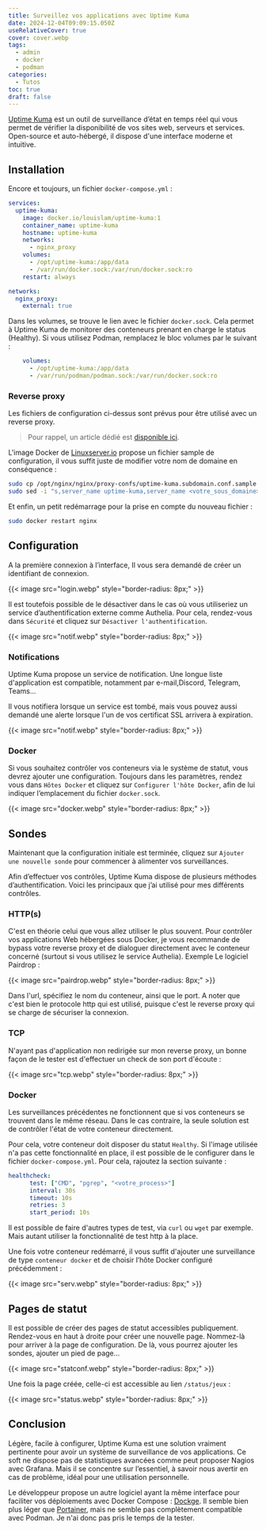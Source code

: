 ```yaml
---
title: Surveillez vos applications avec Uptime Kuma
date: 2024-12-04T09:09:15.050Z
useRelativeCover: true
cover: cover.webp
tags:
  - admin
  - docker
  - podman
categories:
  - Tutos
toc: true
draft: false
---
```


[Uptime Kuma](https://uptime.kuma.pet/) est un outil de surveillance d’état en temps réel qui vous permet de vérifier la disponibilité de vos sites web, serveurs et services. Open-source et auto-hébergé, il dispose d'une interface moderne et intuitive.

## Installation

Encore et toujours, un fichier `docker-compose.yml` :

```yml
services:
  uptime-kuma:
    image: docker.io/louislam/uptime-kuma:1
    container_name: uptime-kuma
    hostname: uptime-kuma
    networks:
      - nginx_proxy
    volumes:
      - /opt/uptime-kuma:/app/data
      - /var/run/docker.sock:/var/run/docker.sock:ro
    restart: always

networks:
  nginx_proxy:
    external: true
```

Dans les volumes, se trouve le lien avec le fichier `docker.sock`. Cela permet à Uptime Kuma de monitorer des conteneurs prenant en charge le status (Healthy). Si vous utilisez Podman, remplacez le bloc volumes par le suivant :

```yml
    volumes:
      - /opt/uptime-kuma:/app/data
      - /var/run/podman/podman.sock:/var/run/docker.sock:ro
```

### Reverse proxy

Les fichiers de configuration ci-dessus sont prévus pour être utilisé avec un reverse proxy.

> Pour rappel, un article dédié est [disponible ici](/posts/reverse-proxy-nginx/).

L'image Docker de [Linuxserver.io](https://docs.linuxserver.io/general/swag/) propose un fichier sample de configuration, il vous suffit juste de modifier votre nom de domaine en conséquence :

```bash
sudo cp /opt/nginx/nginx/proxy-confs/uptime-kuma.subdomain.conf.sample /opt/nginx/nginx/proxy-confs/uptime-kuma.subdomain.conf
sudo sed -i "s,server_name uptime-kuma,server_name <votre_sous_domaine>,g" /opt/nginx/nginx/proxy-confs/uptime-kuma.subdomain.conf
```

Et enfin, un petit redémarrage pour la prise en compte du nouveau fichier :

```bash
sudo docker restart nginx
```

## Configuration

A la première connexion à l’interface, Il vous sera demandé de créer un identifiant de connexion.

{{< image src="login.webp" style="border-radius: 8px;" >}}

Il est toutefois possible de le désactiver dans le cas où vous utiliseriez un service d’authentification externe comme Authelia. Pour cela, rendez-vous dans `Sécurité` et cliquez sur `Désactiver l'authentification`.

{{< image src="notif.webp" style="border-radius: 8px;" >}}

### Notifications

Uptime Kuma propose un service de notification. Une longue liste d'application est compatible, notamment par e-mail,Discord, Telegram, Teams...

Il vous notifiera lorsque un service est tombé, mais vous pouvez aussi demandé une alerte lorsque l'un de vos certificat SSL arrivera à expiration.

{{< image src="notif.webp" style="border-radius: 8px;" >}}

### Docker

Si vous souhaitez contrôler vos conteneurs via le système de statut, vous devrez ajouter une configuration. Toujours dans les paramètres, rendez vous dans `Hôtes Docker` et cliquez sur `Configurer l'hôte Docker`, afin de lui indiquer l’emplacement du fichier `docker.sock`.

{{< image src="docker.webp" style="border-radius: 8px;" >}}

## Sondes

Maintenant que la configuration initiale est terminée, cliquez sur `Ajouter une nouvelle sonde` pour commencer à alimenter vos surveillances.

Afin d’effectuer vos contrôles, Uptime Kuma dispose de plusieurs méthodes d’authentification. Voici les principaux que j’ai utilisé pour mes différents contrôles.

### HTTP(s)

C'est en théorie celui que vous allez utiliser le plus souvent. Pour contrôler vos applications Web hébergées sous Docker, je vous recommande de bypass votre reverse proxy et de dialoguer directement avec le conteneur concerné (surtout si vous utilisez le service Authelia). Exemple Le logiciel Pairdrop :

{{< image src="pairdrop.webp" style="border-radius: 8px;" >}}

Dans l'url, spécifiez le nom du conteneur, ainsi que le port. A noter que c'est bien le protocole http qui est utilisé, puisque c'est le reverse proxy qui se charge de sécuriser la connexion. 

### TCP

N'ayant pas d'application non redirigée sur mon reverse proxy, un bonne façon de le tester est d'effectuer un check de son port d'écoute :

{{< image src="tcp.webp" style="border-radius: 8px;" >}}

### Docker

Les surveillances précédentes ne fonctionnent que si vos conteneurs se trouvent dans le même réseau. Dans le cas contraire, la seule solution est de contrôler l'état de votre conteneur directement. 

Pour cela, votre conteneur doit disposer du statut `Healthy`. Si l'image utilisée n'a pas cette fonctionnalité en place, il est possible de le configurer dans le fichier `docker-compose.yml`. Pour cela, rajoutez la section suivante : 

```yml
healthcheck:
      test: ["CMD", "pgrep", "<votre_process>"]
      interval: 30s
      timeout: 10s
      retries: 3
      start_period: 10s
```

Il est possible de faire d'autres types de test, via `curl` ou `wget` par exemple. Mais autant utiliser la fonctionnalité de test http à la place.

Une fois votre conteneur redémarré, il vous suffit d'ajouter une surveillance de type `conteneur docker` et de choisir l’hôte Docker configuré précédemment :

{{< image src="serv.webp" style="border-radius: 8px;" >}}

## Pages de statut

Il est possible de créer des pages de statut accessibles publiquement. Rendez-vous en haut à droite pour créer une nouvelle page. Nommez-là pour arriver à la page de configuration. De là, vous pourrez ajouter les sondes, ajouter un pied de page...

{{< image src="statconf.webp" style="border-radius: 8px;" >}}

Une fois la page créée, celle-ci est accessible au lien `/status/jeux` :

{{< image src="status.webp" style="border-radius: 8px;" >}}

## Conclusion

Légère, facile à configurer, Uptime Kuma est une solution vraiment pertinente pour avoir un système de surveillance de vos applications. Ce soft ne dispose pas de statistiques avancées comme peut proposer Nagios avec Grafana. Mais il se concentre sur l’essentiel, à savoir nous avertir en cas de problème, idéal pour une utilisation personnelle.

Le développeur propose un autre logiciel ayant la même interface pour faciliter vos déploiements avec Docker Compose : [Dockge](https://github.com/louislam/dockge). Il semble bien plus léger que [Portainer](/portainer-administrer-vos-conteneurs-via-une-interface-web/), mais ne semble pas complètement compatible avec Podman. Je n'ai donc pas pris le temps de la tester.
